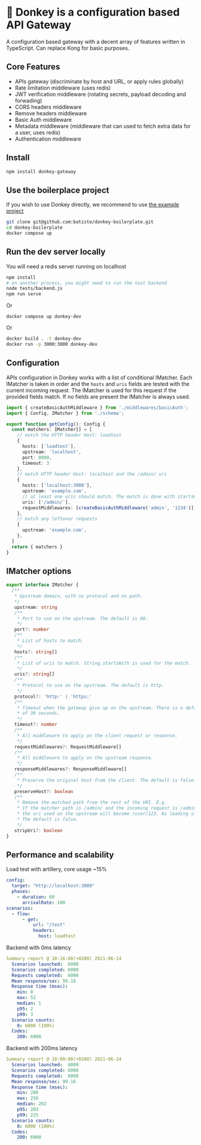 # 🐴 Donkey is a configuration based API Gateway

A configuration based gateway with a decent array of features written in TypeScript.
Can replace Kong for basic purposes.

## Core Features

  * APIs gateway (discriminate by host and URL, or apply rules globally)
  * Rate limitation middleware (uses redis)
  * JWT verification middleware (rotating secrets, payload decoding and forwading)
  * CORS headers middleware
  * Remove headers middleware
  * Basic Auth middleware
  * Metadata middleware (middleware that can used to fetch extra data for a user, uses redis)
  * Authentication middleware


## Install

```bash
npm install donkey-gateway
```

## Use the boilerplace project

If you wish to use Donkey directly, we recommend to use [the example project](https://github.com/batiste/donkey-boilerplate)

```bash
git clone git@github.com:batiste/donkey-boilerplate.git
cd donkey-boilerplate
docker compose up
```

## Run the dev server locally

You will need a redis server running on localhost

```bash
npm install
# on another process, you might need to run the test backend
node tests/backend.js
npm run serve
```

Or

```
docker compose up donkey-dev
```

Or

```bash
docker build . -t donkey-dev
docker run -p 3000:3000 donkey-dev
```

## Configuration

APIs configuration in Donkey works with a list of conditional IMatcher.
Each IMatcher is taken in order and the `hosts` and `uris` fields are tested with the current incoming request.
The IMatcher is used for this request if the provided fields match.
If no fields are present the IMatcher is always used.

```ts
import { createBasicAuthMiddleware } from './middlewares/basicAuth';
import { Config, IMatcher } from './schema';

export function getConfig(): Config {
  const matchers: IMatcher[] = [
    // match the HTTP header Host: loadtest
    {
      hosts: ['loadtest'],
      upstream: 'localhost',
      port: 8000,
      timeout: 3
    },
    // match HTTP header Host: localhost and the /admin/ uri
    {
      hosts: ['localhost:3000'],
      upstream: 'example.com',
      // at least one uris should match. The match is done with startsWith
      uris: ['/admin/'],
      requestMiddlewares: [createBasicAuthMiddleware('admin', '1234')],
    },
    // match any leftover requests
    {
      upstream: 'example.com',
    },
  ]
  return { matchers }
}
```

## IMatcher options

```ts
export interface IMatcher {
  /**
   * Upstream domain, with no protocol and no path.
   */
   upstream: string
   /**
    * Port to use on the upstream. The default is 80.
    */
   port?: number
   /**
    * List of hosts to match.
    */
   hosts?: string[]
   /**
    * List of uris to match. String.startsWith is used for the match.
    */
   uris?: string[]
   /**
    * Protocol to use on the upstream. The default is http.
    */
   protocol?: 'http:' | 'https:'
   /**
    * Timeout when the gateway give up on the upstream. There is a default
    * of 30 seconds.
    */
   timeout?: number
   /**
    * All middleware to apply on the client request or response.
    */
   requestMiddlewares?: RequestMiddleware[]
   /**
    * All middleware to apply on the upstream response.
    */
   responseMiddlewares?: ResponseMiddleware[]
   /**
    * Preserve the original host from the client. The default is false.
    */
   preserveHost?: boolean
   /**
    * Remove the matched path from the rest of the URI. E.g.
    * If the matcher path is /admin/ and the incoming request is /admin/user/123
    * the uri used on the upstream will become /user/123. As leading slashe is enforced.
    * The default is false.
    */
   stripUri?: boolean
}
```

## Performance and scalability

Load test with artillery, core usage ~15%

```yaml
config:
  target: "http://localhost:3000"
  phases:
    - duration: 60
      arrivalRate: 100
scenarios:
  - flow:
      - get:
          url: "/test"
          headers:
            host: loadtest
```

Backend with 0ms latency

```yaml
Summary report @ 10:16:08(+0200) 2021-06-24
  Scenarios launched:  6000
  Scenarios completed: 6000
  Requests completed:  6000
  Mean response/sec: 99.16
  Response time (msec):
    min: 0
    max: 52
    median: 1
    p95: 2
    p99: 3
  Scenario counts:
    0: 6000 (100%)
  Codes:
    200: 6000
```

Backend with 200ms latency

```yaml
Summary report @ 10:09:00(+0200) 2021-06-24
  Scenarios launched:  6000
  Scenarios completed: 6000
  Requests completed:  6000
  Mean response/sec: 99.16
  Response time (msec):
    min: 200
    max: 256
    median: 202
    p95: 203
    p99: 225
  Scenario counts:
    0: 6000 (100%)
  Codes:
    200: 6000
```


